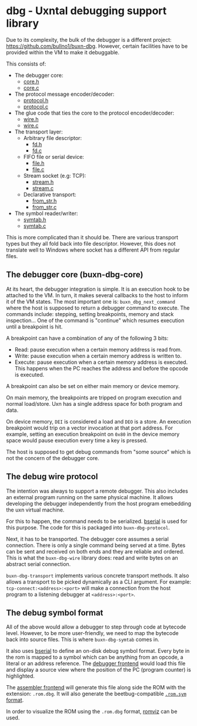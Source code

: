 # dbg - Uxntal debugging support library

Due to its complexity, the bulk of the debugger is a different project: https://github.com/bullno1/buxn-dbg.
However, certain facilities have to be provided within the VM to make it debuggable.

This consists of:

* The debugger core:
  * [core.h](../include/buxn/dbg/core.h)
  * [core.c](../src/dbg/core.c)
* The protocol message encoder/decoder:
  * [protocol.h](../include/buxn/dbg/protocol.h)
  * [protocol.c](../src/dbg/protocol.c)
* The glue code that ties the core to the protocol encoder/decoder:
  * [wire.h](../include/buxn/dbg/wire.h)
  * [wire.c](../src/dbg/wire.c)
* The transport layer:
  * Arbitrary file descriptor:
    * [fd.h](../include/buxn/dbg/transports/fd.h)
    * [fd.c](../src/dbg/transports/fd.c)
  * FIFO file or serial device:
    * [file.h](../include/buxn/dbg/transports/file.h)
    * [file.c](../src/dbg/transports/file.c)
  * Stream socket (e.g: TCP):
    * [stream.h](../include/buxn/dbg/transports/stream.h)
    * [stream.c](../src/dbg/transports/stream.c)
  * Declarative transport:
    * [from_str.h](../include/buxn/dbg/transports/from_str.h)
    * [from_str.c](../src/dbg/transports/from_str.c)
* The symbol reader/writer:
  * [symtab.h](../include/buxn/dbg/symtab.h)
  * [symtab.c](../src/dbg/symtab.c)

This is more complicated than it should be.
There are various transport types but they all fold back into file descriptor.
However, this does not translate well to Windows where socket has a different API from regular files.

## The debugger core (buxn-dbg-core)

At its heart, the debugger integration is simple.
It is an execution hook to be attached to the VM.
In turn, it makes several callbacks to the host to inform it of the VM states.
The most important one is: `buxn_dbg_next_command` where the host is supposed to return a debugger command to execute.
The commands include: stepping, setting breakpoints, memory and stack inspection...
One of the command is "continue" which resumes execution until a breakpoint is hit.

A breakpoint can have a combination of any of the following 3 bits:

* Read: pause execution when a certain memory address is read from.
* Write: pause execution when a certain memory address is written to.
* Execute: pause execution when a certain memory address is executed.
  This happens when the PC reaches the address and before the opcode is executed.

A breakpoint can also be set on either main memory or device memory.

On main memory, the breakpoints are tripped on program execution and normal load/store.
Uxn has a single address space for both program and data.

On device memory, `DEI` is considered a load and `DEO` is a store.
An execution breakpoint would trip on a vector invocation at that port address.
For example, setting an execution breakpoint on `0x80` in the device memory space would pause execution every time a key is pressed.

The host is supposed to get debug commands from "some source" which is not the concern of the debugger core.

## The debug wire protocol

The intention was always to support a remote debugger.
This also includes an external program running on the same physical machine.
It allows developing the debugger independently from the host program emebedding the uxn virtual machine.

For this to happen, the command needs to be serialized.
[bserial](https://github.com/bullno1/libs/blob/master/bserial.h) is used for this purpose.
The code for this is packaged into `buxn-dbg-protocol`.

Next, it has to be transported.
The debugger core assumes a serial connection.
There is only a single command being served at a time.
Bytes can be sent and received on both ends and they are reliable and ordered.
This is what the `buxn-dbg-wire` library does: read and write bytes on an abstract serial connection.

`buxn-dbg-transport` implements various concrete transport methods.
It also allows a transport to be picked dynamically as a CLI argument.
For example: `tcp-connect:<address>:<port>` will make a connection from the host program to a listening debugger at `<address>:<port>`.

## The debug symbol format

All of the above would allow a debugger to step through code at bytecode level.
However, to be more user-friendly, we need to map the bytecode back into source files.
This is where `buxn-dbg-symtab` comes in.

It also uses [bserial](https://github.com/bullno1/libs/blob/master/bserial.h) to define an on-disk debug symbol format.
Every byte in the rom is mapped to a symbol which can be anything from an opcode, a literal or an address reference.
The [debugger frontend](https://github.com/bullno1/buxn-dbg) would load this file and display a source view where the position of the PC (program counter) is highlighted.

The [assembler frontend](./asm-frontend.md) will generate this file along side the ROM with the extension: `.rom.dbg`.
It will also generate the beetbug-compatible [`.rom.sym` format](https://wiki.xxiivv.com/site/symbols.html).

In order to visualize the ROM using the `.rom.dbg` format, [romviz](./romviz.md) can be used.
